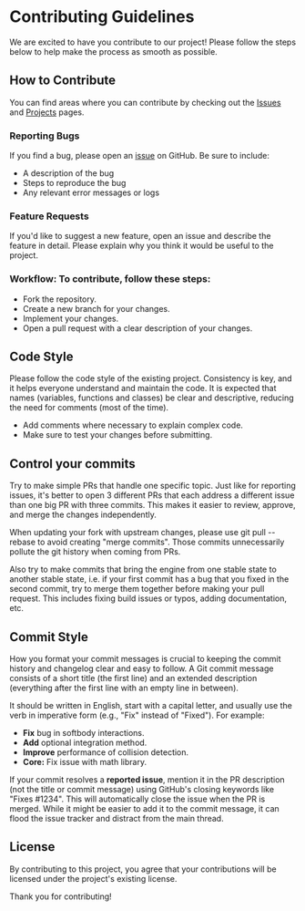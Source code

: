 # Contributing Guidelines
We are excited to have you contribute to our project! Please follow the steps below to help make the process as smooth as possible.

## How to Contribute
You can find areas where you can contribute by checking out the [Issues](https://github.com/emomaxd/nyx/issues) and [Projects](https://github.com/emomaxd/nyx/projects) pages.

### Reporting Bugs
If you find a bug, please open an [issue](https://github.com/emomaxd/nyx/issues) on GitHub. Be sure to include:
- A description of the bug
- Steps to reproduce the bug
- Any relevant error messages or logs

### Feature Requests
If you'd like to suggest a new feature, open an issue and describe the feature in detail. Please explain why you think it would be useful to the project.

### Workflow: To contribute, follow these steps:

- Fork the repository.
- Create a new branch for your changes.
- Implement your changes.
- Open a pull request with a clear description of your changes.

## Code Style
Please follow the code style of the existing project. Consistency is key, and it helps everyone understand and maintain the code. It is expected that names (variables, functions and classes) be clear and descriptive, reducing the need for comments (most of the time).

- Add comments where necessary to explain complex code.
- Make sure to test your changes before submitting.

## Control your commits
Try to make simple PRs that handle one specific topic. Just like for reporting issues, it's better to open 3 different PRs that each address a different issue than one big PR with three commits. This makes it easier to review, approve, and merge the changes independently.

When updating your fork with upstream changes, please use git pull --rebase to avoid creating "merge commits". Those commits unnecessarily pollute the git history when coming from PRs.

Also try to make commits that bring the engine from one stable state to another stable state, i.e. if your first commit has a bug that you fixed in the second commit, try to merge them together before making your pull request. This includes fixing build issues or typos, adding documentation, etc.

## Commit Style
How you format your commit messages is crucial to keeping the commit history and changelog clear and easy to follow. A Git commit message consists of a short title (the first line) and an extended description (everything after the first line with an empty line in between).

It should be written in English, start with a capital letter, and usually use the verb in imperative form (e.g., "Fix" instead of "Fixed"). For example:

- **Fix** bug in softbody interactions.
- **Add** optional integration method.
- **Improve** performance of collision detection.
- **Core:** Fix issue with math library.

If your commit resolves a **reported issue**, mention it in the PR description (not the title or commit message) using GitHub's closing keywords like "Fixes #1234". This will automatically close the issue when the PR is merged. While it might be easier to add it to the commit message, it can flood the issue tracker and distract from the main thread.

## License
By contributing to this project, you agree that your contributions will be licensed under the project's existing license.

Thank you for contributing! 
